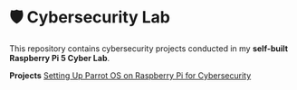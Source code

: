 # 🛡️ Cybersecurity Lab
This repository contains cybersecurity projects conducted in my **self-built Raspberry Pi 5 Cyber Lab**.


**Projects**
[Setting Up Parrot OS on Raspberry Pi for Cybersecurity](docs/LabSetup-Guide.md)
